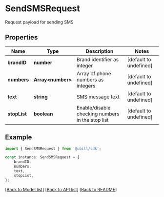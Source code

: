 # SendSMSRequest

Request payload for sending SMS

## Properties

Name | Type | Description | Notes
------------ | ------------- | ------------- | -------------
**brandID** | **number** | Brand identifier as integer | [default to undefined]
**numbers** | **Array&lt;number&gt;** | Array of phone numbers as integers | [default to undefined]
**text** | **string** | SMS message text | [default to undefined]
**stopList** | **boolean** | Enable/disable checking numbers in the stop list | [default to undefined]

## Example

```typescript
import { SendSMSRequest } from '@ubill/sdk';

const instance: SendSMSRequest = {
    brandID,
    numbers,
    text,
    stopList,
};
```

[[Back to Model list]](../README.md#documentation-for-models) [[Back to API list]](../README.md#documentation-for-api-endpoints) [[Back to README]](../README.md)
